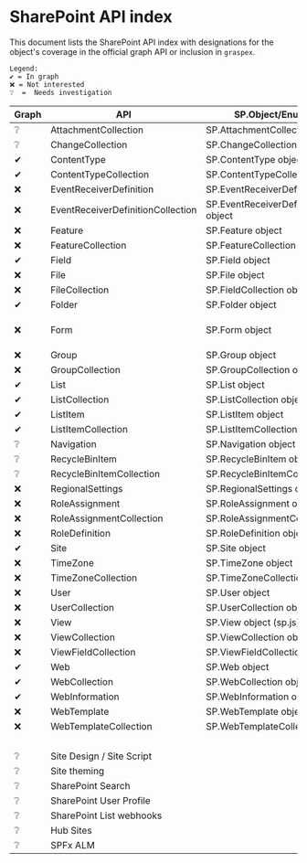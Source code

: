 # SharePoint API index  

This document lists the SharePoint API index with designations for the object's coverage in the official graph API or inclusion in `graspex`.

    Legend:
    ✔ = In graph
    ❌ = Not interested
    ❔  =  Needs investigation
|Graph|API|SP.Object/Enumeration|REST Endpoint|
|--|--|--|--|
|❔|AttachmentCollection|SP.AttachmentCollection|…/_api/web/lists('<list id>')/items(<item id>)/attachmentfiles|
|❔|ChangeCollection|SP.ChangeCollection object|…/_api/web/getchanges(changequery)|
|✔|ContentType |SP.ContentType object|…/_api/web/contenttypes('<content type id>')|
|✔|ContentTypeCollection|SP.ContentTypeCollection object|…/_api/web/contenttypes|
|❌|EventReceiverDefinition|SP.EventReceiverDefinition object|…/_api/web/eventreceivers|
|❌|EventReceiverDefinitionCollection|SP.EventReceiverDefinitionCollection object|…/_api/web/eventreceivers(eventreceiverid)|
|❌|Feature|SP.Feature object|…/_api/web/features(featureid)|
|❌|FeatureCollection|SP.FeatureCollection object|…/_api/web/features|
|✔|Field|SP.Field object|[…/_api/web/fields('')](https://msdn.microsoft.com/en-us/library/dn600182.aspx#bk_Field)|
|❌|File|SP.File object|…/_api/web/getfilebyserverrelativeurl('//')|
|❌|FileCollection|SP.FieldCollection object|…/_api/web/getfolderbyserverrelativeurl('/')/files|
|✔|Folder|SP.Folder object|…/_api/web/getfolderbyserverrelativeurl('/')|
|❌|Form|SP.Form object|…/_api/web/lists(guid'<list id>')/forms('<form id>')|
|❌|Group|SP.Group object|…/_api/web/sitegroups()|
|❌|GroupCollection|SP.GroupCollection object|…/_api/web/sitegroups|
|✔|List|SP.List object|…/_api/web/lists(guid'')|
|✔|ListCollection|SP.ListCollection object|…/_api/web/lists|
|✔|ListItem|SP.ListItem object|…/_api/web/lists(guid'')/items()|
|✔|ListItemCollection |SP.ListItemCollection object|…/_api/web/lists(guid'')/items|
|❔|Navigation|SP.Navigation object|…/_api/web/navigation|
|❔|RecycleBinItem |SP.RecycleBinItem object|…/_api/web/RecycleBin(recyclebinitemid)|
|❔|RecycleBinItemCollection|SP.RecycleBinItemCollection object|…/_api/web/RecycleBin|
|❌|RegionalSettings|SP.RegionalSettings object|…/_api/web/RegionalSettings|
|❌|RoleAssignment |SP.RoleAssignment object|…/_api/web/roleassignments()|
|❌|RoleAssignmentCollection|SP.RoleAssignmentCollection object|…/_api/web/roleassignments|
|❌|RoleDefinition|SP.RoleDefinition object|…/_api/web/roledefinitions()|
|✔|Site|SP.Site object|…/_api/site|
|❌|TimeZone|SP.TimeZone object|…/_api/web/RegionalSettings/TimeZones(timzoneid)|
|❌|TimeZoneCollection|SP.TimeZoneCollection object|…/_api/web/RegionalSettings/TimeZones|
|❌|User|SP.User object|…/_api/web/siteusers(@v)?@v=''|
|❌|UserCollection|SP.UserCollection object|…/_api/web/sitegroups()/users|
|❌|View|SP.View object (sp.js)|…/_api/web/lists(guid'')/views('')|
|❌|ViewCollection|SP.ViewCollection object|…/_api/web/lists(guid'')/views|
|❌|ViewFieldCollection|SP.ViewFieldCollection object|…/_api/web/lists(guid'')/views('')/fields|
|✔|Web|SP.Web object|…/_api/web|
|✔|WebCollection|SP.WebCollection object|…/_api/web/webs|
|✔|WebInformation|SP.WebInformation object|…/_api/web/webinfos('<web information id>')|
|❌|WebTemplate|SP.WebTemplate object|…/_api/web/GetAvailableWebTemplates(languageid,includecrosslanguage)/getbyname(templatename)|
|❌|WebTemplateCollection|SP.WebTemplateCollection object|…/_api/web/GetAvailableWebTemplates(languageid,includecrosslanguage)|
|| | | .|
|❔|Site Design / Site Script||[Site Design REST API](https://docs.microsoft.com/en-us/sharepoint/dev/declarative-customization/site-design-rest-api)|
|❔|Site theming||[Site Theming REST API](https://docs.microsoft.com/en-us/sharepoint/dev/declarative-customization/site-theming/sharepoint-site-theming-rest-api)|
|❔|SharePoint Search||[SharePoint Search REST API](https://docs.microsoft.com/en-us/sharepoint/dev/general-development/sharepoint-search-rest-api-overview)|
|❔|SharePoint User Profile||[SharePoint User Profile REST reference](https://docs.microsoft.com/en-us/previous-versions/office/developer/sharepoint-rest-reference/dn790354(v=office.15))|
|❔|SharePoint List webhooks||[SharePoint List Webhooks](https://docs.microsoft.com/en-us/sharepoint/dev/apis/webhooks/lists/overview-sharepoint-list-webhooks)|
|❔|Hub Sites||[Hub Sites REST API](https://docs.microsoft.com/en-us/sharepoint/dev/features/hub-site/hub-site-rest-api)|
|❔|SPFx ALM||[ALM API for SPFx Add-Ins](https://docs.microsoft.com/en-us/sharepoint/dev/apis/alm-api-for-spfx-add-ins)|
